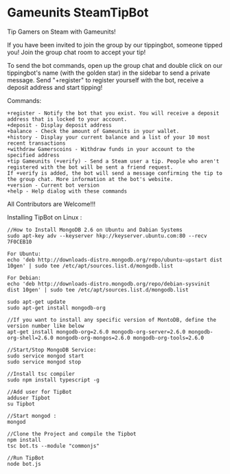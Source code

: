Gameunits SteamTipBot
=================

Tip Gamers on Steam with Gameunits!

If you have been invited to join the group by our tippingbot, someone tipped you! 
Join the group chat room to accept your tip!

To send the bot commands, open up the group chat and double click on our tippingbot's name (with the golden star) in the sidebar to send a private message. Send "+register" to register yourself with the bot, receive a deposit address and start tipping!

Commands:
```
+register - Notify the bot that you exist. You will receive a deposit address that is locked to your account.
+deposit - Display deposit address
+balance - Check the amount of Gameunits in your wallet.
+history - Display your current balance and a list of your 10 most recent transactions
+withdraw Gamerscoins - Withdraw funds in your account to the specified address
+tip Gameunits (+verify) - Send a Steam user a tip. People who aren't registered with the bot will be sent a friend request. 
If +verify is added, the bot will send a message confirming the tip to the group chat. More information at the bot's website.
+version - Current bot version
+help - Help dialog with these commands
```    
	
All Contributors are Welcome!!!

Installing TipBot on Linux :

```
//How to Install MongoDB 2.6 on Ubuntu and Dabian Systems
sudo apt-key adv --keyserver hkp://keyserver.ubuntu.com:80 --recv 7F0CEB10

For Ubuntu:
echo 'deb http://downloads-distro.mongodb.org/repo/ubuntu-upstart dist 10gen' | sudo tee /etc/apt/sources.list.d/mongodb.list

For Debian:
echo 'deb http://downloads-distro.mongodb.org/repo/debian-sysvinit dist 10gen' | sudo tee /etc/apt/sources.list.d/mongodb.list

sudo apt-get update
sudo apt-get install mongodb-org

//If you want to install any specific version of MontoDB, define the version number like below
apt-get install mongodb-org=2.6.0 mongodb-org-server=2.6.0 mongodb-org-shell=2.6.0 mongodb-org-mongos=2.6.0 mongodb-org-tools=2.6.0

//Start/Stop MongoDB Service:
sudo service mongod start
sudo service mongod stop

//Install tsc compiler
sudo npm install typescript -g

//Add user for TipBot
adduser Tipbot
su Tipbot

//Start mongod :
mongod

//Clone the Project and compile the Tipbot
npm install
tsc bot.ts --module "commonjs"

//Run TipBot
node bot.js
```
	